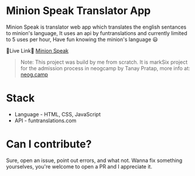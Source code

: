 # Minion Speak Translator App

Minion Speak is translator web app which translates the english sentances to minion's language, It uses an api by funtranslations and currently limited to 5 uses per hour, Have fun knowing the minion's language 😃

🔗Live Link🔗 [Minion Speak](https://minions-translator-app.netlify.app/)

> Note: This project was build by me from scratch. It is markSix project for the admission process in neogcamp by Tanay Pratap, more info at: [neog.camp](https://neog.camp)

# Stack

- Language - HTML, CSS, JavaScript
- API - funtranslations.com

# Can I contribute?

Sure, open an issue, point out errors, and what not. Wanna fix something yourselves, you're welcome to open a PR and I appreciate it.
